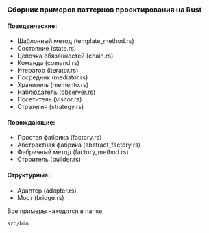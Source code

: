 ### Сборник примеров паттернов проектирования на Rust

#### Поведенческие:
- Шаблонный метод (template_method.rs)
- Состояние (state.rs)
- Цепочка обязанностей (chain.rs)
- Команда (comand.rs)
- Итератор (iterator.rs)
- Посредник (mediator.rs)
- Хранитель (memento.rs)
- Наблюдатель (observer.rs)
- Посетитель (visitor.rs)
- Стратегия (strategy.rs)

#### Порождающие:
- Простая фабрика (factory.rs)
- Абстрактная фабрика (abstract_factory.rs)
- Фабричный метод (factory_method.rs)
- Строитель (builder.rs)

#### Структурные:
- Адаптер (adapter.rs)
- Мост (bridge.rs)

Все примеры находятся в папке:
```bash
src/bin
```